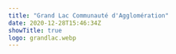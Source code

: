```yaml
---
title: "Grand Lac Communauté d'Agglomération"
date: 2020-12-28T15:46:34Z
showTitle: true
logo: grandlac.webp
---
```

